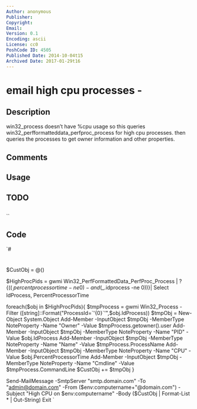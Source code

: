 ```yaml
---
Author: anonymous
Publisher: 
Copyright: 
Email: 
Version: 0.1
Encoding: ascii
License: cc0
PoshCode ID: 4505
Published Date: 2014-10-04t15
Archived Date: 2017-01-29t16
---
```


# email high cpu processes - 

## Description

win32_process doesn’t have %cpu usage so this queries win32_perfformatteddata_perfproc_process for high cpu processes. then queries the processes to get owner information and other properties.

## Comments



## Usage



## TODO



## 

``

## Code

`#
 #
 $CustObj = @()
 
 $HighProcPids = gwmi Win32_PerfFormattedData_PerfProc_Process | ?{(($_.percentprocessortime -ne 0) -and ($_.idprocess -ne 0))}| Select IdProcess, PercentProcessorTime
 
 foreach($obj in $HighProcPids){
     $tmpProcess = gwmi Win32_Process -Filter ([string]::Format("ProcessId=`'{0}`'",$obj.IdProcess))
     $tmpObj = New-Object System.Object
     Add-Member -InputObject $tmpObj -MemberType NoteProperty -Name "Owner" -Value $tmpProcess.getowner().user
     Add-Member -InputObject $tmpObj -MemberType NoteProperty -Name "PID" -Value $obj.IdProcess
     Add-Member -InputObject $tmpObj -MemberType NoteProperty -Name "Name" -Value $tmpProcess.ProcessName
     Add-Member -InputObject $tmpObj -MemberType NoteProperty -Name "CPU" -Value $obj.PercentProcessorTime
     Add-Member -InputObject $tmpObj -MemberType NoteProperty -Name "Cmdline" -Value $tmpProcess.CommandLine
     $CustObj += $tmpObj
 }
 
 Send-MailMessage -SmtpServer "smtp.domain.com" -To "admin@domain.com" -From ($env:computername+"@domain.com") -Subject "High CPU on $env:computername" -Body ($CustObj | Format-List * | Out-String)
 Exit
`


